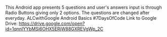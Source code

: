 This Android app presents 5 questions and user's answers input is through Radio Buttons giving only 2 options. The questions are changed after everyday.
ALCwithGoogle Android Basics #7DaysOfCode
Link to Google Drive:
https://drive.google.com/open?id=1qnnlYYbMSj6OHX5ERjW88GXREVgWp_2C
